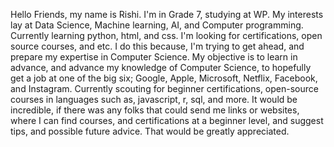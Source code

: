 Hello Friends, my name is Rishi. I'm in Grade 7, studying at WP. My interests lay at Data Science, Machine learning, AI, and Computer programming. Currently learning python, html, and css. I'm looking for certifications, open source courses, and etc. I do this because, I'm trying to get ahead, and prepare my expertise in Computer Science. My objective is to learn in advance, and advance my knowledge of Computer Science, to hopefully get a job at one of the big six; Google, Apple, Microsoft, Netflix, Facebook, and Instagram. Currently scouting for beginner certifications, open-source courses in languages such as, javascript, r, sql, and more. It would be incredible, if there was any folks that could send me links or websites, where I can find courses, and certifications at a beginner level, and suggest tips, and possible future advice. That would be greatly appreciated.
